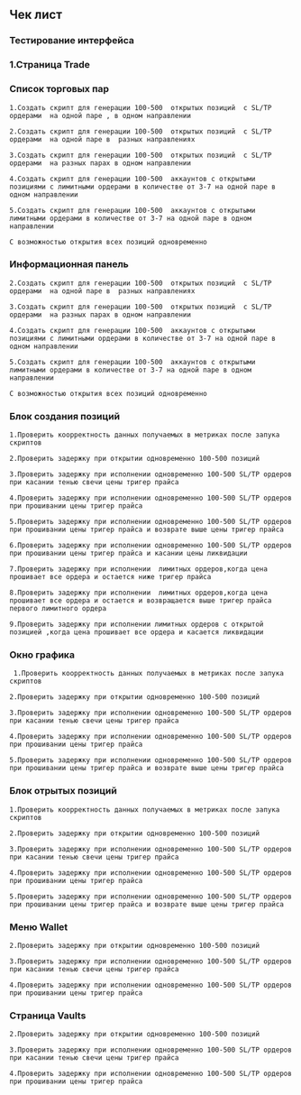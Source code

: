 ##  Чек лист 

### Тестирование интерфейса
### 1.Страница Trade
### Список торговых пар
    1.Создать скрипт для генерации 100-500  открытых позиций  с SL/TP ордерами  на одной паре , в одном направлении
   
    2.Создать скрипт для генерации 100-500  открытых позиций  с SL/TP ордерами  на одной паре в  разных направлениях 
    
    3.Создать скрипт для генерации 100-500  открытых позиций  с SL/TP ордерами  на разных парах в одном направлении
    
    4.Создать скрипт для генерации 100-500  аккаунтов с открытыми позициями с лимитными ордерами в количестве от 3-7 на одной паре в одном направлении
    
    5.Создать скрипт для генерации 100-500  аккаунтов с открытыми лимитными ордерами в количестве от 3-7 на одной паре в одном направлении
   
    С возможностью открытия всех позиций одновременно
 ### Информационная панель
   
    2.Создать скрипт для генерации 100-500  открытых позиций  с SL/TP ордерами  на одной паре в  разных направлениях 
    
    3.Создать скрипт для генерации 100-500  открытых позиций  с SL/TP ордерами  на разных парах в одном направлении
    
    4.Создать скрипт для генерации 100-500  аккаунтов с открытыми позициями с лимитными ордерами в количестве от 3-7 на одной паре в одном направлении
    
    5.Создать скрипт для генерации 100-500  аккаунтов с открытыми лимитными ордерами в количестве от 3-7 на одной паре в одном направлении
   
    С возможностью открытия всех позиций одновременно

### Блок создания  позиций
   
    1.Проверить коорректность данных получаемых в метриках после запука скриптов
   
    2.Проверить задержку при открытии одновременно 100-500 позиций 
   
    3.Проверить задержку при исполнении одновременно 100-500 SL/TP ордеров при касании тенью свечи цены тригер прайса
    
    4.Проверить задержку при исполнении одновременно 100-500 SL/TP ордеров при прошивании цены тригер прайса
    
    5.Проверить задержку при исполнении одновременно 100-500 SL/TP ордеров при прошивании цены тригер прайса и возврате выше цены тригер прайса
   
    6.Проверить задержку при исполнении одновременно 100-500 SL/TP ордеров при прошивании цены тригер прайса и касании цены ликвидации
   
    7.Проверить задержку при исполнении  лимитных ордеров,когда цена прошивает все ордера и остается ниже тригер прайса
   
    8.Проверить задержку при исполнении  лимитных ордеров,когда цена прошивает все ордера и остается и возвращается выше тригер прайса первого лимитного ордера
   
    9.Проверить задержку при исполнении лимитных ордеров с открытой позицией ,когда цена прошивает все ордера и касается ликвидации
    
### Окно графика
     
     1.Проверить коорректность данных получаемых в метриках после запука скриптов
   
    2.Проверить задержку при открытии одновременно 100-500 позиций 
   
    3.Проверить задержку при исполнении одновременно 100-500 SL/TP ордеров при касании тенью свечи цены тригер прайса
    
    4.Проверить задержку при исполнении одновременно 100-500 SL/TP ордеров при прошивании цены тригер прайса
    
    5.Проверить задержку при исполнении одновременно 100-500 SL/TP ордеров при прошивании цены тригер прайса и возврате выше цены тригер прайса
  
### Блок отрытых позиций 
  
    1.Проверить коорректность данных получаемых в метриках после запука скриптов
   
    2.Проверить задержку при открытии одновременно 100-500 позиций 
   
    3.Проверить задержку при исполнении одновременно 100-500 SL/TP ордеров при касании тенью свечи цены тригер прайса
    
    4.Проверить задержку при исполнении одновременно 100-500 SL/TP ордеров при прошивании цены тригер прайса
    
    5.Проверить задержку при исполнении одновременно 100-500 SL/TP ордеров при прошивании цены тригер прайса и возврате выше цены тригер прайса

 ### Меню Wallet
 
    2.Проверить задержку при открытии одновременно 100-500 позиций 
   
    3.Проверить задержку при исполнении одновременно 100-500 SL/TP ордеров при касании тенью свечи цены тригер прайса
    
    4.Проверить задержку при исполнении одновременно 100-500 SL/TP ордеров при прошивании цены тригер прайса

### Страница Vaults

    2.Проверить задержку при открытии одновременно 100-500 позиций 
   
    3.Проверить задержку при исполнении одновременно 100-500 SL/TP ордеров при касании тенью свечи цены тригер прайса
    
    4.Проверить задержку при исполнении одновременно 100-500 SL/TP ордеров при прошивании цены тригер прайса

